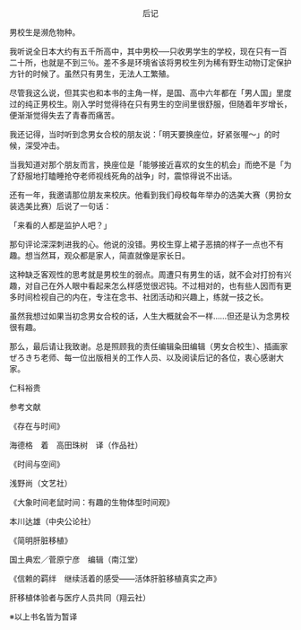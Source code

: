 <p align="center">后记</p>

男校生是濒危物种。

我听说全日本大约有五千所高中，其中男校──只收男学生的学校，现在只有一百二十所，也就是不到三％。差不多是环境省该将男校生列为稀有野生动物订定保护方针的时候了。虽然只有男生，无法人工繁殖。

尽管我这么说，但其实也和本书的主角一样，是国、高中六年都在「男人国」里度过的纯正男校生。刚入学时觉得待在只有男生的空间里很舒服，但随着年岁增长，便渐渐觉得失去了青春而痛苦。

我还记得，当时听到念男女合校的朋友说：「明天要换座位，好紧张喔～」的时候，深受冲击。

当我知道对那个朋友而言，换座位是「能够接近喜欢的女生的机会」而绝不是「为了舒服地打瞌睡抢夺老师视线死角的战争」时，震惊得说不出话。

还有一年，我邀请那位朋友来校庆。他看到我们母校每年举办的选美大赛（男扮女装选美比赛）后说了一句话：

「来看的人都是监护人吧？」

那句评论深深刺进我的心。他说的没错。男校生穿上裙子恶搞的样子一点也不有趣。想当然耳，观众都是家人，简直就像是家长日。

这种缺乏客观性的思考就是男校生的弱点。周遭只有男生的话，就不会对打扮有兴趣，对自己在外人眼中看起来怎么样感觉很迟钝。不过相对的，也有些人因而有更多时间检视自己的内在，专注在念书、社团活动和兴趣上，练就一技之长。

虽然我想过如果当初念男女合校的话，人生大概就会不一样……但还是认为念男校很有趣。

那么，最后请让我致谢。总是照顾我的责任编辑粂田编辑（男女合校生）、插画家ぜろきち老师、每一位出版相关的工作人员、以及阅读后记的各位，衷心感谢大家。

仁科裕贵

参考文献

《存在与时间》

海德格　着　高田珠树　译（作品社）

《时间与空间》

浅野尚（文艺社）

《大象时间老鼠时间：有趣的生物体型时间观》

本川达雄（中央公论社）

《简明肝脏移植》

国土典宏／菅原宁彦　编辑（南江堂）

《信赖的羁绊　继续活着的感受——活体肝脏移植真实之声》

肝移植体验者与医疗人员共同（翔云社）

※以上书名皆为暂译


